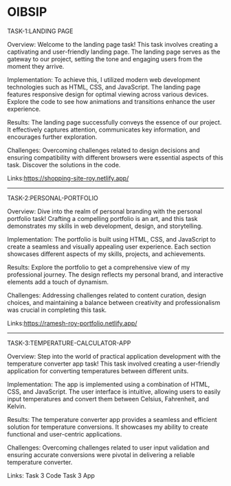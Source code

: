 # OIBSIP
TASK-1:LANDING PAGE


Overview:
Welcome to the landing page task! This task involves creating a captivating and user-friendly landing page. The landing page serves as the gateway to our project, setting the tone and engaging users from the moment they arrive.

Implementation:
To achieve this, I utilized modern web development technologies such as HTML, CSS, and JavaScript. The landing page features responsive design for optimal viewing across various devices. Explore the code to see how animations and transitions enhance the user experience.

Results:
The landing page successfully conveys the essence of our project. It effectively captures attention, communicates key information, and encourages further exploration.

Challenges:
Overcoming challenges related to design decisions and ensuring compatibility with different browsers were essential aspects of this task. Discover the solutions in the code.

Links:https://shopping-site-roy.netlify.app/

-----------------------------------------------------------------------------------------------------------------------------------------------------------------------------
TASK-2:PERSONAL-PORTFOLIO


Overview:
Dive into the realm of personal branding with the personal portfolio task! Crafting a compelling portfolio is an art, and this task demonstrates my skills in web development, design, and storytelling.

Implementation:
The portfolio is built using HTML, CSS, and JavaScript to create a seamless and visually appealing user experience. Each section showcases different aspects of my skills, projects, and achievements.

Results:
Explore the portfolio to get a comprehensive view of my professional journey. The design reflects my personal brand, and interactive elements add a touch of dynamism.

Challenges:
Addressing challenges related to content curation, design choices, and maintaining a balance between creativity and professionalism was crucial in completing this task.

Links:https://ramesh-roy-portfolio.netlify.app/

-----------------------------------------------------------------------------------------------------------------------------------------------------------------------------
TASK-3:TEMPERATURE-CALCULATOR-APP


Overview:
Step into the world of practical application development with the temperature converter app task! This task involved creating a user-friendly application for converting temperatures between different units.

Implementation:
The app is implemented using a combination of HTML, CSS, and JavaScript. The user interface is intuitive, allowing users to easily input temperatures and convert them between Celsius, Fahrenheit, and Kelvin.

Results:
The temperature converter app provides a seamless and efficient solution for temperature conversions. It showcases my ability to create functional and user-centric applications.

Challenges:
Overcoming challenges related to user input validation and ensuring accurate conversions were pivotal in delivering a reliable temperature converter.

Links:
Task 3 Code
Task 3 App
